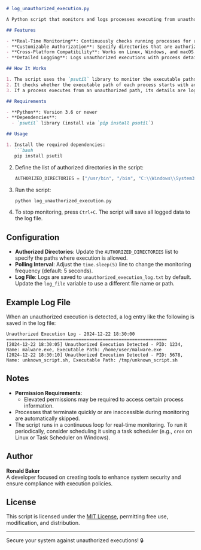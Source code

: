 ```markdown
# log_unauthorized_execution.py

A Python script that monitors and logs processes executing from unauthorized directories. This tool is helpful for detecting potentially malicious or unauthorized software execution on a system.

## Features

- **Real-Time Monitoring**: Continuously checks running processes for unauthorized execution paths.
- **Customizable Authorization**: Specify directories that are authorized for process execution.
- **Cross-Platform Compatibility**: Works on Linux, Windows, and macOS.
- **Detailed Logging**: Logs unauthorized executions with process details (PID, name, and executable path).

## How It Works

1. The script uses the `psutil` library to monitor the executable paths of all running processes.
2. It checks whether the executable path of each process starts with any directory in the authorized list.
3. If a process executes from an unauthorized path, its details are logged to a file and printed to the console.

## Requirements

- **Python**: Version 3.6 or newer
- **Dependencies**:
  - `psutil` library (install via `pip install psutil`)

## Usage

1. Install the required dependencies:
   ```bash
   pip install psutil
   ```

2. Define the list of authorized directories in the script:
   ```python
   AUTHORIZED_DIRECTORIES = ["/usr/bin", "/bin", "C:\\Windows\\System32", "/usr/sbin"]
   ```

3. Run the script:
   ```bash
   python log_unauthorized_execution.py
   ```

4. To stop monitoring, press `Ctrl+C`. The script will save all logged data to the log file.

## Configuration

- **Authorized Directories**: Update the `AUTHORIZED_DIRECTORIES` list to specify the paths where execution is allowed.
- **Polling Interval**: Adjust the `time.sleep(5)` line to change the monitoring frequency (default: 5 seconds).
- **Log File**: Logs are saved to `unauthorized_execution_log.txt` by default. Update the `log_file` variable to use a different file name or path.

## Example Log File

When an unauthorized execution is detected, a log entry like the following is saved in the log file:

```
Unauthorized Execution Log - 2024-12-22 18:30:00
============================================================
[2024-12-22 18:30:05] Unauthorized Execution Detected - PID: 1234, Name: malware.exe, Executable Path: /home/user/malware.exe
[2024-12-22 18:30:10] Unauthorized Execution Detected - PID: 5678, Name: unknown_script.sh, Executable Path: /tmp/unknown_script.sh
```

## Notes

- **Permission Requirements**:
  - Elevated permissions may be required to access certain process information.
- Processes that terminate quickly or are inaccessible during monitoring are automatically skipped.
- The script runs in a continuous loop for real-time monitoring. To run it periodically, consider scheduling it using a task scheduler (e.g., `cron` on Linux or Task Scheduler on Windows).

## Author

**Ronald Baker**  
A developer focused on creating tools to enhance system security and ensure compliance with execution policies.

## License

This script is licensed under the [MIT License](LICENSE), permitting free use, modification, and distribution.

---

Secure your system against unauthorized executions! 🔒
```